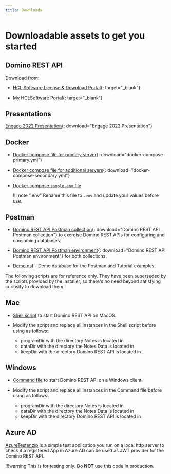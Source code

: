 ```yaml
---
title: Downloads
---
```


# Downloadable assets to get you started

## Domino REST API

Download from:

- [HCL Software License & Download Portal](https://hclsoftware.flexnetoperations.com/){: target="_blank"}

- [My HCLSoftware Portal](https://my.hcltechsw.com/){: target="_blank"}

## Presentations

[Engage 2022 Presentation](../assets/downloads/De22%20Project%20KEEP.pdf){: download="Engage 2022 Presentation"}

## Docker

- [Docker compose file for primary server](../assets/downloads/docker-compose-primary.yml){: download="docker-compose-primary.yml"}

- [Docker compose file for additional servers](../assets/downloads/docker-compose-secondary.yml){: download="docker-compose-secondary.yml"}

- [Docker compose `sample.env` file](../assets/downloads/sample.env)

    <!-- prettier-ignore -->
    !!! note ".env"
        Rename this file to `.env` and update your values before use.

## Postman

- [Domino REST API Postman collection](../assets/downloads/Domino%20REST%20API%20Postman%20Collection.json){: download="Domino REST API Postman collection"} to exercise Domino REST APIs for configuring and consuming databases.

- [Domino REST API Postman environment](../assets/downloads/Domino%20REST%20API%20Postman%20Environment.json){: download="Domino REST API Postman environment"} for both collections.

- [Demo.nsf](../assets/downloads/Demo.nsf) - Demo database for the Postman and Tutorial examples.

The following scripts are for reference only. They have been superseded by the scripts provided by the installer, so there's no need beyond satisfying curiosity to download them.

## Mac

- [Shell script](../assets/downloads/macClient.sh) to start Domino REST API on MacOS.

- Modify the script and replace all instances in the Shell script before using as follows:

    - programDir with the directory Notes is located in
    - dataDir with the directory the Notes Data is located in
    - keepDir with the directory Domino REST API is located in

## Windows

- [Command file](../assets/downloads/winClient.cmd) to start Domino REST API on a Windows client.

- Modify the script and replace all instances in the Command file before using as follows:

    - programDir with the directory Notes is located in
    - dataDir with the directory the Notes Data is located in
    - keepDir with the directory Domino REST API is located in

## Azure AD

[AzureTester.zip](../assets/downloads/AzureTester.zip) is a simple test application you run on a local http server to check if a registered App in Azure AD can be used as JWT provider for the Domino REST API.

!!!warning 
    This is for testing only. Do **NOT** use this code in production.
